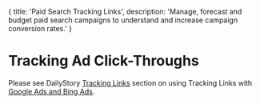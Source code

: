{
title: 'Paid Search Tracking Links',
description: 'Manage, forecast and budget paid search campaigns to understand and increase campaign conversion rates.'
}
# Tracking Ad Click-Throughs
Please see DailyStory [Tracking Links](/link-tracking/) section on using Tracking Links with [Google Ads and Bing Ads](/link-tracking/#tracking-ad-clicks).